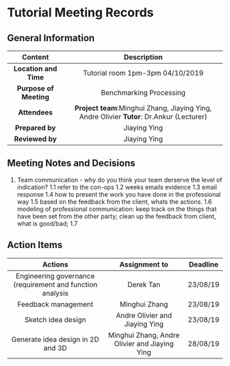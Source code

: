 # Tutorial Meeting Records

## General Information
| Content | Description | 
| :-----: | :------:    |
| **Location and Time**|  Tutorial room  1pm-3pm  04/10/2019  |
| **Purpose of Meeting**  |Benchmarking Processing |\
| **Attendees** | **Project team**:Minghui Zhang, Jiaying Ying, Andre Olivier **Tutor**: Dr.Ankur (Lecturer) |
| **Prepared by**  | Jiaying Ying| 
| **Reviewed by**  | Jiaying Ying   |


## Meeting Notes and Decisions 

1. Team communication  - why do you think your team derserve the level of indication? 
1.1 refer to the con-ops
1.2 weeks emails evidence
1.3 email response
1.4 how to present the work you have done in the professional way
1.5 based on the feedback from the client, whats the actions. 
1.6 modeling of professional communication: keep track on the things that have been set from the other party; clean up the feedback from client, what is good/bad; 
1.7 

## Action Items 

| Actions | Assignment to | Deadline|
| :---:    | :--:         | :--:    |
| Engineering governance (requirement and function analysis | Derek Tan | 23/08/19|
| Feedback management | Minghui Zhang | 23/08/19|
| Sketch idea design | Andre Olivier and Jiaying Ying | 23/08/19|
| Generate idea design in 2D and 3D| Minghui Zhang, Andre Olivier and Jiaying Ying | 28/08/19|




